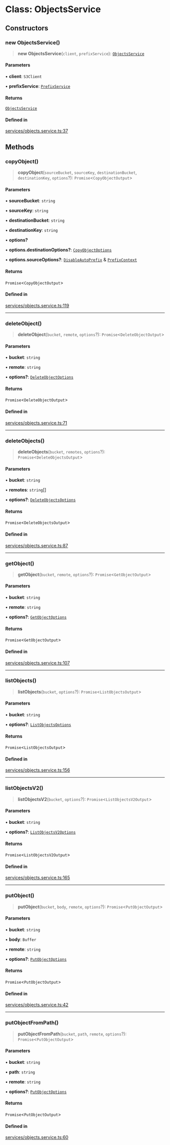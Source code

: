 # Class: ObjectsService

## Constructors

### new ObjectsService()

> **new ObjectsService**(`client`, `prefixService`): [`ObjectsService`](ObjectsService.md)

#### Parameters

• **client**: `S3Client`

• **prefixService**: [`PrefixService`](PrefixService.md)

#### Returns

[`ObjectsService`](ObjectsService.md)

#### Defined in

[services/objects.service.ts:37](https://github.com/LabO8/nestjs-s3/blob/1543c2d00f94450144b62a41101481b695225e3d/src/services/objects.service.ts#L37)

## Methods

### copyObject()

> **copyObject**(`sourceBucket`, `sourceKey`, `destinationBucket`, `destinationKey`, `options`?): `Promise`\<`CopyObjectOutput`\>

#### Parameters

• **sourceBucket**: `string`

• **sourceKey**: `string`

• **destinationBucket**: `string`

• **destinationKey**: `string`

• **options?**

• **options.destinationOptions?**: [`CopyObjectOptions`](../type-aliases/CopyObjectOptions.md)

• **options.sourceOptions?**: [`DisableAutoPrefix`](../type-aliases/DisableAutoPrefix.md) & [`PrefixContext`](../type-aliases/PrefixContext.md)

#### Returns

`Promise`\<`CopyObjectOutput`\>

#### Defined in

[services/objects.service.ts:119](https://github.com/LabO8/nestjs-s3/blob/1543c2d00f94450144b62a41101481b695225e3d/src/services/objects.service.ts#L119)

***

### deleteObject()

> **deleteObject**(`bucket`, `remote`, `options`?): `Promise`\<`DeleteObjectOutput`\>

#### Parameters

• **bucket**: `string`

• **remote**: `string`

• **options?**: [`DeleteObjectOptions`](../type-aliases/DeleteObjectOptions.md)

#### Returns

`Promise`\<`DeleteObjectOutput`\>

#### Defined in

[services/objects.service.ts:71](https://github.com/LabO8/nestjs-s3/blob/1543c2d00f94450144b62a41101481b695225e3d/src/services/objects.service.ts#L71)

***

### deleteObjects()

> **deleteObjects**(`bucket`, `remotes`, `options`?): `Promise`\<`DeleteObjectsOutput`\>

#### Parameters

• **bucket**: `string`

• **remotes**: `string`[]

• **options?**: [`DeleteObjectsOptions`](../type-aliases/DeleteObjectsOptions.md)

#### Returns

`Promise`\<`DeleteObjectsOutput`\>

#### Defined in

[services/objects.service.ts:87](https://github.com/LabO8/nestjs-s3/blob/1543c2d00f94450144b62a41101481b695225e3d/src/services/objects.service.ts#L87)

***

### getObject()

> **getObject**(`bucket`, `remote`, `options`?): `Promise`\<`GetObjectOutput`\>

#### Parameters

• **bucket**: `string`

• **remote**: `string`

• **options?**: [`GetObjectOptions`](../type-aliases/GetObjectOptions.md)

#### Returns

`Promise`\<`GetObjectOutput`\>

#### Defined in

[services/objects.service.ts:107](https://github.com/LabO8/nestjs-s3/blob/1543c2d00f94450144b62a41101481b695225e3d/src/services/objects.service.ts#L107)

***

### listObjects()

> **listObjects**(`bucket`, `options`?): `Promise`\<`ListObjectsOutput`\>

#### Parameters

• **bucket**: `string`

• **options?**: [`ListObjectsOptions`](../type-aliases/ListObjectsOptions.md)

#### Returns

`Promise`\<`ListObjectsOutput`\>

#### Defined in

[services/objects.service.ts:156](https://github.com/LabO8/nestjs-s3/blob/1543c2d00f94450144b62a41101481b695225e3d/src/services/objects.service.ts#L156)

***

### listObjectsV2()

> **listObjectsV2**(`bucket`, `options`?): `Promise`\<`ListObjectsV2Output`\>

#### Parameters

• **bucket**: `string`

• **options?**: [`ListObjectsV2Options`](../type-aliases/ListObjectsV2Options.md)

#### Returns

`Promise`\<`ListObjectsV2Output`\>

#### Defined in

[services/objects.service.ts:165](https://github.com/LabO8/nestjs-s3/blob/1543c2d00f94450144b62a41101481b695225e3d/src/services/objects.service.ts#L165)

***

### putObject()

> **putObject**(`bucket`, `body`, `remote`, `options`?): `Promise`\<`PutObjectOutput`\>

#### Parameters

• **bucket**: `string`

• **body**: `Buffer`

• **remote**: `string`

• **options?**: [`PutObjectOptions`](../type-aliases/PutObjectOptions.md)

#### Returns

`Promise`\<`PutObjectOutput`\>

#### Defined in

[services/objects.service.ts:42](https://github.com/LabO8/nestjs-s3/blob/1543c2d00f94450144b62a41101481b695225e3d/src/services/objects.service.ts#L42)

***

### putObjectFromPath()

> **putObjectFromPath**(`bucket`, `path`, `remote`, `options`?): `Promise`\<`PutObjectOutput`\>

#### Parameters

• **bucket**: `string`

• **path**: `string`

• **remote**: `string`

• **options?**: [`PutObjectOptions`](../type-aliases/PutObjectOptions.md)

#### Returns

`Promise`\<`PutObjectOutput`\>

#### Defined in

[services/objects.service.ts:60](https://github.com/LabO8/nestjs-s3/blob/1543c2d00f94450144b62a41101481b695225e3d/src/services/objects.service.ts#L60)
